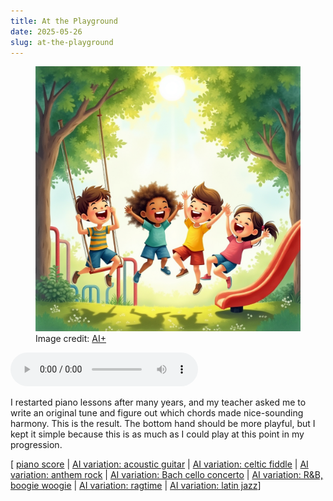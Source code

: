 ```yaml
---
title: At the Playground
date: 2025-05-26
slug: at-the-playground
---
```

<figure><img src="assets/at-the-playground.jpg" /><figcaption>Image credit: <a href="ai-art">AI+</a></figcaption></figure>
<audio controls><source src="assets/at-the-playground.mp3" type="audio/mpeg"></audio>

I restarted piano lessons after many years, and my teacher asked me to write an original tune and figure out which chords made nice-sounding harmony. This is the result. The bottom hand should be more playful, but I kept it simple because this is as much as I could play at this point in my progression.

[ [piano score](assets/at-the-playground.pdf) | [AI variation: acoustic guitar](https://suno.com/s/0fSZkGxrPc3bz2jU) | [AI variation: celtic fiddle](https://suno.com/s/AUrdtYQVGk8LMsjH) | [AI variation: anthem rock](https://suno.com/s/YQcSjHHV5RVzPzLt) | [AI variation: Bach cello concerto](https://suno.com/s/RcXJsWwf4cVGerKn) | [AI variation: R&amp;B, boogie woogie](https://suno.com/s/BwVs3GAmLCqt6vQ2) | [AI variation: ragtime](https://suno.com/s/A8RFvQJM2oz3IyXd) | [AI variation: latin jazz](https://suno.com/s/bvqDnpVlpm4p2nQh)]
